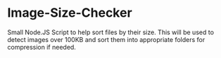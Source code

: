 # Image-Size-Checker
Small Node.JS Script to help sort files by their size. This will be used to detect images over 100KB and sort them into appropriate folders for compression if needed.
